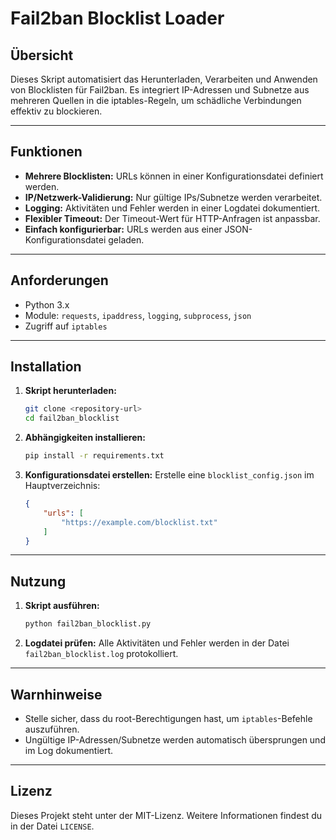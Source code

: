 # Fail2ban Blocklist Loader

## Übersicht

Dieses Skript automatisiert das Herunterladen, Verarbeiten und Anwenden von Blocklisten für Fail2ban. Es integriert IP-Adressen und Subnetze aus mehreren Quellen in die iptables-Regeln, um schädliche Verbindungen effektiv zu blockieren.

---

## Funktionen

- **Mehrere Blocklisten:** URLs können in einer Konfigurationsdatei definiert werden.
- **IP/Netzwerk-Validierung:** Nur gültige IPs/Subnetze werden verarbeitet.
- **Logging:** Aktivitäten und Fehler werden in einer Logdatei dokumentiert.
- **Flexibler Timeout:** Der Timeout-Wert für HTTP-Anfragen ist anpassbar.
- **Einfach konfigurierbar:** URLs werden aus einer JSON-Konfigurationsdatei geladen.

---

## Anforderungen

- Python 3.x
- Module: `requests`, `ipaddress`, `logging`, `subprocess`, `json`
- Zugriff auf `iptables`

---

## Installation

1. **Skript herunterladen:**
   ```bash
   git clone <repository-url>
   cd fail2ban_blocklist
   ```

2. **Abhängigkeiten installieren:**
   ```bash
   pip install -r requirements.txt
   ```

3. **Konfigurationsdatei erstellen:**
   Erstelle eine `blocklist_config.json` im Hauptverzeichnis:
   ```json
   {
       "urls": [
           "https://example.com/blocklist.txt"
       ]
   }
   ```

---

## Nutzung

1. **Skript ausführen:**
   ```bash
   python fail2ban_blocklist.py
   ```

2. **Logdatei prüfen:**
   Alle Aktivitäten und Fehler werden in der Datei `fail2ban_blocklist.log` protokolliert.

---

## Warnhinweise

- Stelle sicher, dass du root-Berechtigungen hast, um `iptables`-Befehle auszuführen.
- Ungültige IP-Adressen/Subnetze werden automatisch übersprungen und im Log dokumentiert.

---

## Lizenz

Dieses Projekt steht unter der MIT-Lizenz. Weitere Informationen findest du in der Datei `LICENSE`.


